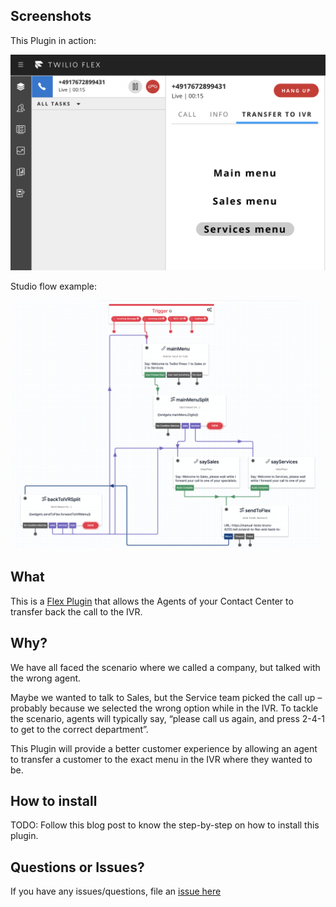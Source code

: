 ## Screenshots

This Plugin in action:

![Plugin](/.docs/screenshot-flex.png)

Studio flow example:

![Studio](/.docs/screenshot-studio.png)

## What

This is a [Flex Plugin](https://www.twilio.com/docs/flex/developer/plugins) that allows the Agents of your Contact Center to transfer back the call to the IVR.

## Why?

We have all faced the scenario where we called a company, but talked with the wrong agent.

Maybe we wanted to talk to Sales, but the Service team picked the call up – probably because we selected the wrong option while in the IVR. To tackle the scenario, agents will typically say, “please call us again, and press 2-4-1 to get to the correct department”. 

This Plugin will provide a better customer experience by allowing an agent to transfer a customer to the exact menu in the IVR where they wanted to be.

## How to install

TODO: Follow this blog post to know the step-by-step on how to install this plugin.

## Questions or Issues?

If you have any issues/questions, file an [issue here](https://github.com/bruno222/twilio-flex-plugin-transfer-to-ivr/issues)
